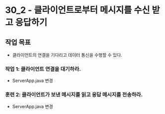 # 30_2 - 클라이언트로부터 메시지를 수신 받고 응답하기

## 작업 목표

- 클라이언트의 연결을 기다리고 데이터 통신을 수행할 수 있다.

### 작업 1: 클라이언트 연결을 대기하라.

- ServerApp.java 변경


### 훈련 2: 클라이언트가 보낸 메시지를 읽고 응답 메시지를 전송하라.

- ServerApp.java 변경
